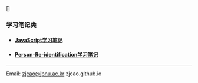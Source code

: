 
[]

### 学习笔记类

  - #### [JavaScript学习笔记](./JavaScript)

  - #### [Person-Re-identification学习笔记](./Person-Re-identification)



---
Email: zjcao@jbnu.ac.kr   zjcao.github.io
